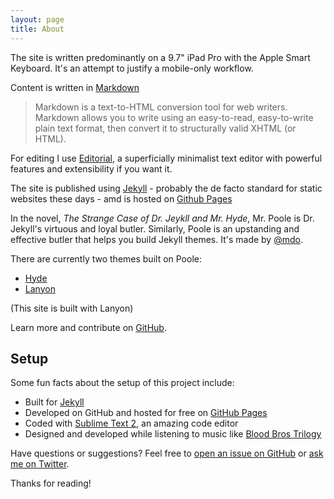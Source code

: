 ```yaml
---
layout: page
title: About
---
```


The site is written predominantly on a 9.7" iPad Pro with the Apple Smart Keyboard. It's an attempt to justify a mobile-only workflow.

Content is written in [Markdown](http://daringfireball.net/projects/markdown/basics)
 
> Markdown is a text-to-HTML conversion tool for web writers. Markdown allows you to write using an easy-to-read, easy-to-write plain text format, then convert it to structurally valid XHTML (or HTML). 
 
For editing I use [Editorial](http://omz-software.com/editorial/), a superficially minimalist text editor with powerful features and extensibility if you want it.

The site is published using [Jekyll](https://jekyllrb.com/) - probably the de facto standard for static websites these days - amd is hosted on [Github Pages](https://pages.github.com/) 

In the novel, *The Strange Case of Dr. Jeykll and Mr. Hyde*, Mr. Poole is Dr. Jekyll's virtuous and loyal butler. Similarly, Poole is an upstanding and effective butler that helps you build Jekyll themes. It's made by [@mdo](https://twitter.com/mdo).

There are currently two themes built on Poole:

* [Hyde](http://hyde.getpoole.com)
* [Lanyon](http://lanyon.getpoole.com)

(This site is built with Lanyon)

Learn more and contribute on [GitHub](https://github.com/poole).

## Setup

Some fun facts about the setup of this project include:

* Built for [Jekyll](http://jekyllrb.com)
* Developed on GitHub and hosted for free on [GitHub Pages](https://pages.github.com)
* Coded with [Sublime Text 2](http://sublimetext.com), an amazing code editor
* Designed and developed while listening to music like [Blood Bros Trilogy](https://soundcloud.com/maddecent/sets/blood-bros-series)

Have questions or suggestions? Feel free to [open an issue on GitHub](https://github.com/poole/issues/new) or [ask me on Twitter](https://twitter.com/mdo).

Thanks for reading!

